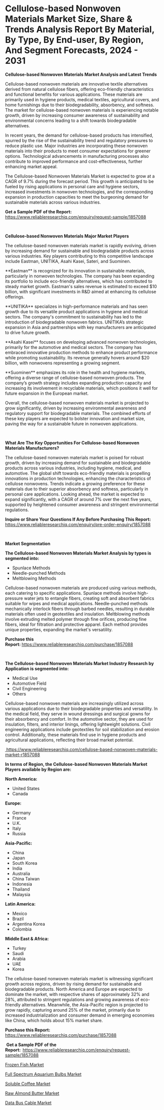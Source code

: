 <p><h1>Cellulose-based Nonwoven Materials Market Size, Share & Trends Analysis Report By Material, By Type, By End-user, By Region, And Segment Forecasts, 2024 - 2031</h1></p><p><strong>Cellulose-based Nonwoven Materials Market Analysis and Latest Trends</strong></p>
<p><p>Cellulose-based nonwoven materials are innovative textile alternatives derived from natural cellulose fibers, offering eco-friendly characteristics and functional benefits for various applications. These materials are primarily used in hygiene products, medical textiles, agricultural covers, and home furnishings due to their biodegradability, absorbency, and softness. The market for cellulose-based nonwoven materials is experiencing notable growth, driven by increasing consumer awareness of sustainability and environmental concerns leading to a shift towards biodegradable alternatives.</p><p>In recent years, the demand for cellulose-based products has intensified, spurred by the rise of the sustainability trend and regulatory pressures to reduce plastic use. Major industries are incorporating these nonwoven materials into their products to meet consumer expectations for greener options. Technological advancements in manufacturing processes also contribute to improved performance and cost-effectiveness, further enhancing market appeal.</p><p>The Cellulose-based Nonwoven Materials Market is expected to grow at a CAGR of 9.7% during the forecast period. This growth is anticipated to be fueled by rising applications in personal care and hygiene sectors, increased investments in nonwoven technologies, and the corresponding expansion in production capacities to meet the burgeoning demand for sustainable materials across various industries.</p></p>
<p><strong>Get a Sample PDF of the Report:&nbsp;</strong> <a href="https://www.reliableresearchiq.com/enquiry/request-sample/1857088?utm_campaign=1780&utm_medium=2&utm_source=Github&utm_content=ia&utm_term=20102024&utm_id=cellulose-based-nonwoven-materials">https://www.reliableresearchiq.com/enquiry/request-sample/1857088</a></p>
<p>&nbsp;</p>
<p><strong>Cellulose-based Nonwoven Materials Major Market Players</strong></p>
<p><p>The cellulose-based nonwoven materials market is rapidly evolving, driven by increasing demand for sustainable and biodegradable products across various industries. Key players contributing to this competitive landscape include Eastman, UNITIKA, Asahi Kasei, Sateri, and Suominen.</p><p>**Eastman** is recognized for its innovation in sustainable materials, particularly in nonwoven technologies. The company has been expanding its portfolio to include eco-friendly alternatives, which has contributed to steady market growth. Eastman's sales revenue is estimated to exceed $10 billion, with significant investments in R&D aimed at enhancing its cellulose offerings.</p><p>**UNITIKA** specializes in high-performance materials and has seen growth due to its versatile product applications in hygiene and medical sectors. The company's commitment to sustainability has led to the introduction of biodegradable nonwoven fabrics. UNITIKA’s strategic expansion in Asia and partnerships with key manufacturers are anticipated to drive future growth.</p><p>**Asahi Kasei** focuses on developing advanced nonwoven technologies, primarily for the automotive and medical sectors. The company has embraced innovative production methods to enhance product performance while promoting sustainability. Its revenue generally hovers around $20 billion, with nonwovens representing a growing segment.</p><p>**Suominen** emphasizes its role in the health and hygiene markets, offering a diverse range of cellulose-based nonwoven products. The company’s growth strategy includes expanding production capacity and increasing its involvement in recyclable materials, which positions it well for future expansion in the European market.</p><p>Overall, the cellulose-based nonwoven materials market is projected to grow significantly, driven by increasing environmental awareness and regulatory support for biodegradable materials. The combined efforts of these key players are expected to bolster innovation and market size, paving the way for a sustainable future in nonwoven applications.</p></p>
<p>&nbsp;</p>
<p><strong>What Are The Key Opportunities For Cellulose-based Nonwoven Materials Manufacturers?</strong></p>
<p><p>The cellulose-based nonwoven materials market is poised for robust growth, driven by increasing demand for sustainable and biodegradable products across various industries, including hygiene, medical, and automotive. The global shift towards eco-friendly materials is propelling innovations in production technologies, enhancing the characteristics of cellulose nonwovens. Trends indicate a growing preference for these materials due to their superior absorbency and softness, particularly in personal care applications. Looking ahead, the market is expected to expand significantly, with a CAGR of around 7% over the next five years, supported by heightened consumer awareness and stringent environmental regulations.</p></p>
<p><strong>Inquire or Share Your Questions If Any Before Purchasing This Report:</strong> <a href="https://www.reliableresearchiq.com/enquiry/pre-order-enquiry/1857088?utm_campaign=1780&utm_medium=2&utm_source=Github&utm_content=ia&utm_term=20102024&utm_id=cellulose-based-nonwoven-materials">https://www.reliableresearchiq.com/enquiry/pre-order-enquiry/1857088</a></p>
<p>&nbsp;</p>
<p><strong>Market Segmentation</strong></p>
<p><strong>The Cellulose-based Nonwoven Materials Market Analysis by types is segmented into:</strong></p>
<p><ul><li>Spunlace Methods</li><li>Needle-punched Methods</li><li>Meltblowing Methods</li></ul></p>
<p><p>Cellulose-based nonwoven materials are produced using various methods, each catering to specific applications. Spunlace methods involve high-pressure water jets to entangle fibers, creating soft and absorbent fabrics suitable for wipes and medical applications. Needle-punched methods mechanically interlock fibers through barbed needles, resulting in durable materials often used in geotextiles and insulation. Meltblowing methods involve extruding melted polymer through fine orifices, producing fine fibers, ideal for filtration and protective apparel. Each method provides unique properties, expanding the market's versatility.</p></p>
<p><strong>Purchase this Report:&nbsp;</strong><a href="https://www.reliableresearchiq.com/purchase/1857088?utm_campaign=1780&utm_medium=2&utm_source=Github&utm_content=ia&utm_term=20102024&utm_id=cellulose-based-nonwoven-materials">https://www.reliableresearchiq.com/purchase/1857088</a></p>
<p>&nbsp;</p>
<p><strong>The Cellulose-based Nonwoven Materials Market Industry Research by Application is segmented into:</strong></p>
<p><ul><li>Medical Use</li><li>Automotive Field</li><li>Civil Engineering</li><li>Others</li></ul></p>
<p><p>Cellulose-based nonwoven materials are increasingly utilized across various applications due to their biodegradable properties and versatility. In the medical field, they serve in wound dressings and surgical gowns for their absorbency and comfort. In the automotive sector, they are used for insulation, filters, and interior linings, offering lightweight solutions. Civil engineering applications include geotextiles for soil stabilization and erosion control. Additionally, these materials find use in hygiene products and agricultural applications, reflecting their broad market potential.</p></p>
<p><a href="https://www.reliableresearchiq.com/cellulose-based-nonwoven-materials-market-r1857088?utm_campaign=1780&utm_medium=2&utm_source=Github&utm_content=ia&utm_term=20102024&utm_id=cellulose-based-nonwoven-materials">&nbsp;https://www.reliableresearchiq.com/cellulose-based-nonwoven-materials-market-r1857088</a></p>
<p><strong>In terms of Region, the Cellulose-based Nonwoven Materials Market Players available by Region are:</strong></p>
<p>
    <p> <strong> North America: </strong>
        <ul>
            <li>United States</li>
            <li>Canada</li>
        </ul>
        </p> 
    <p> <strong> Europe: </strong>
        <ul>
            <li>Germany</li>
            <li>France</li>
            <li>U.K.</li>
            <li>Italy</li>
            <li>Russia</li>
        </ul>
        </p> 
    <p> <strong> Asia-Pacific: </strong>
        <ul>
            <li>China</li>
            <li>Japan</li>
            <li>South Korea</li>
            <li>India</li>
            <li>Australia</li>
            <li>China Taiwan</li>
            <li>Indonesia</li>
            <li>Thailand</li>
            <li>Malaysia</li>
        </ul>
        </p> 
    <p> <strong> Latin America: </strong>
        <ul>
            <li>Mexico</li>
            <li>Brazil</li>
            <li>Argentina Korea</li>
            <li>Colombia</li>
        </ul>
        </p> 
    <p> <strong> Middle East & Africa: </strong>
        <ul>
            <li>Turkey</li>
            <li>Saudi</li>
            <li>Arabia</li>
            <li>UAE</li>
            <li>Korea</li>
        </ul>
    </p>
    </p>
<p><p>The cellulose-based nonwoven materials market is witnessing significant growth across regions, driven by rising demand for sustainable and biodegradable products. North America and Europe are expected to dominate the market, with respective shares of approximately 32% and 28%, attributed to stringent regulations and growing awareness of eco-friendly alternatives. Meanwhile, the Asia-Pacific region is projected to grow rapidly, capturing around 25% of the market, primarily due to increased industrialization and consumer demand in emerging economies like China, which holds about 15% market share.</p></p>
<p><strong>Purchase this Report: </strong><a href="https://www.reliableresearchiq.com/purchase/1857088?utm_campaign=1780&utm_medium=2&utm_source=Github&utm_content=ia&utm_term=20102024&utm_id=cellulose-based-nonwoven-materials">https://www.reliableresearchiq.com/purchase/1857088</a></p>
<p>&nbsp;<strong>Get a Sample PDF of the Report:&nbsp;&nbsp;</strong><a href="https://www.reliableresearchiq.com/enquiry/request-sample/1857088?utm_campaign=1780&utm_medium=2&utm_source=Github&utm_content=ia&utm_term=20102024&utm_id=cellulose-based-nonwoven-materials">https://www.reliableresearchiq.com/enquiry/request-sample/1857088</a></p>
<p><strong></strong></p>
<p><p><a href="https://www.linkedin.com/pulse/frozen-fish-market-indicators-size-regional-breakdown-player-jc30e?utm_campaign=1780&utm_medium=2&utm_source=Github&utm_content=ia&utm_term=20102024&utm_id=cellulose-based-nonwoven-materials">Frozen Fish Market</a></p><p><a href="https://github.com/JubayerMia832/Market-Research-Report-List-1/blob/main/full-spectrum-aquarium-bulbs-market.md?utm_campaign=1780&utm_medium=2&utm_source=Github&utm_content=ia&utm_term=20102024&utm_id=cellulose-based-nonwoven-materials">Full Spectrum Aquarium Bulbs Market</a></p><p><a href="https://www.linkedin.com/pulse/soluble-coffee-market-transformation-comparative-analysis-cjpbe?utm_campaign=1780&utm_medium=2&utm_source=Github&utm_content=ia&utm_term=20102024&utm_id=cellulose-based-nonwoven-materials">Soluble Coffee Market</a></p><p><a href="https://www.linkedin.com/pulse/top-trends-transforming-raw-almond-butter-market-2024-2031-qmxxe?utm_campaign=1780&utm_medium=2&utm_source=Github&utm_content=ia&utm_term=20102024&utm_id=cellulose-based-nonwoven-materials">Raw Almond Butter Market</a></p><p><a href="https://www.linkedin.com/pulse/data-bus-cable-landscape-product-spectrum-market-trajectories-xfrqf?utm_campaign=1780&utm_medium=2&utm_source=Github&utm_content=ia&utm_term=20102024&utm_id=cellulose-based-nonwoven-materials">Data Bus Cable Market</a></p></p>